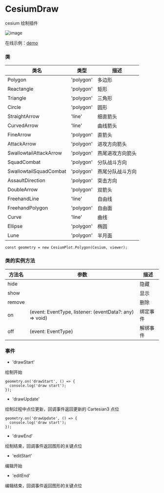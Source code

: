 # CesiumDraw

cesium 绘制插件

![image](https://github.com/ethan-zf/CesiumDraw/assets/19545189/75b93c62-dd10-4c92-825c-c4ab01b454a7)

在线示例：[demo](https://ethan-zf.github.io/CesiumDraw/examples/index.html)

### 类

| 类名                   | 类型      | 描述             |
| ---------------------- | --------- | ---------------- |
| Polygon                | 'polygon' | 多边形           |
| Reactangle             | 'polygon' | 矩形             |
| Triangle               | 'polygon' | 三角形           |
| Circle                 | 'polygon' | 圆形             |
| StraightArrow          | 'line'    | 细直箭头         |
| CurvedArrow            | 'line'    | 曲线箭头         |
| FineArrow              | 'polygon' | 直箭头           |
| AttackArrow            | 'polygon' | 进攻方向箭头     |
| SwallowtailAttackArrow | 'polygon' | 燕尾进攻方向箭头 |
| SquadCombat            | 'polygon' | 分队战斗方向     |
| SwallowtailSquadCombat | 'polygon' | 燕尾分队战斗方向 |
| AssaultDirection       | 'polygon' | 突击方向         |
| DoubleArrow            | 'polygon' | 双箭头           |
| FreehandLine           | 'line'    | 自由线           |
| FreehandPolygon        | 'polygon' | 自由面           |
| Curve                  | 'line'    | 曲线             |
| Ellipse                | 'polygon' | 椭圆             |
| Lune                   | 'polygon' | 半月面           |

```
const geometry = new CesiumPlot.Polygon(Cesium, viewer);

```

### 类的实例方法

| 方法名 | 参数                                                    | 描述     |
| ------ | ------------------------------------------------------- | -------- |
| hide   |                                                         | 隐藏     |
| show   |                                                         | 显示     |
| remove |                                                         | 删除     |
| on     | (event: EventType, listener: (eventData?: any) => void) | 绑定事件 |
| off    | (event: EventType)                                      | 解绑事件 |

### 事件

- 'drawStart'

绘制开始

```
geometry.on('drawStart', () => {
  console.log('draw start');
});

```

- 'drawUpdate'

绘制过程中点位更新，回调事件返回更新的 Cartesian3 点位

```
geometry.on('drawUpdate', () => {
  console.log('draw start');
});

```

- 'drawEnd'

绘制结束，回调事件返回图形的关键点位

- 'editStart'

编辑开始

- 'editEnd'

编辑结束，回调事件返回图形的关键点位
